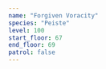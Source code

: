 ```yaml
---
name: "Forgiven Voracity"
species: "Peiste"
level: 100
start_floor: 67
end_floor: 69
patrol: false
---
```

